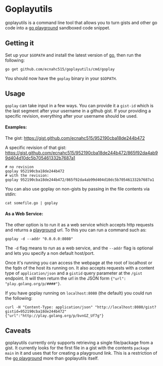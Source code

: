 Goplayutils
===============

goplayutils is a command line tool that allows you to turn gists and other go
code into a [go playground][playground] sandboxed code snippet.

Getting it
----------

Set up your `$GOPATH` and install the latest version of [go][go], then
run the following:

````
go get github.com/ecnahc515/goplayutils/cmd/goplay
````

You should now have the `goplay` binary in your `$GOPATH`.

Usage
-----

`goplay` can take input in a few ways. You can provide it a `gist-id` which is
the last segment after your username in a github gist. If your providing a
specific revision, everything after your username should be used.

#### Examples:

The gist: https://gist.github.com/ecnahc515/952190cba18de244b472

A specific revision of that gist: https://gist.github.com/ecnahc515/952190cba18de244b472/865f92da4ab99d404d10dc5b705461332b7687a1

````
# no revision
goplay 952190cba18de244b472
# with the revision:
goplay 952190cba18de244b472/865f92da4ab99d404d10dc5b705461332b7687a1
````

You can also use goplay on non-gists by passing in the file contents via stdin:

````
cat somefile.go | goplay
````

#### As a Web Service:

The other option is to run it as a web service which accepts http requests and
returns a [playground][playground] url. To this you can run a command such as:

````
goplay -d --addr "0.0.0.0:8080"
````

The `-d` flag means to run as a web service, and the `--addr` flag is optional
and lets you specify a non default host/port.

Once it's running you can access the webpage at the root of localhost or the
fqdn of the host its running on. It also accepts requests with a content type of
`application/json` and a `gistid` query parameter at the `/gist` endpoint. It
will then return the url in the JSON form `{"url": "play.golang.org/p/####"}`.

If you have goplay running on `localhost:8080` (the default) you could run the
following:

````
curl -H "Content-Type: application/json" "http://localhost:8080/gist?gistid=952190cba18de244b472"
{"url":"http://play.golang.org/p/bvnGZ_Uf7g"}
````

Caveats
-------

goplayutils currently only supports retrieving a single file/package from a
gist. It currently looks for the first file in a gist with the contents
`package main` in it and uses that for creating a playground link. This is a
restriction of the [go playground][playground] more than goplayutils itself.


[playground]: http://play.golang.org/ "go playground"
[go]: http://golang.org/dl/